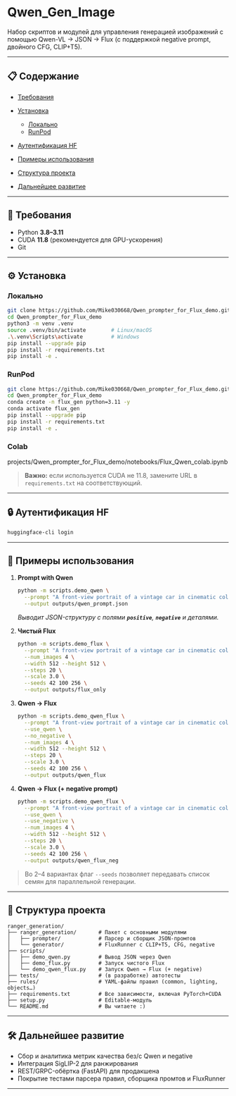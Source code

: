 # Qwen\_Gen\_Image

Набор скриптов и модулей для управления генерацией изображений с помощью Qwen-VL → JSON → Flux (с поддержкой negative prompt, двойного CFG, CLIP+T5).

---

## 📋 Содержание

* [Требования](#-требования)
* [Установка](#-установка)

  * [Локально](#локально)
  * [RunPod](#runpod)
* [Аутентификация HF](#-аутентификация-hf)
* [Примеры использования](#-примеры-использования)
* [Структура проекта](#-структура-проекта)
* [Дальнейшее развитие](#-дальнейшее-развитие)

---

## 🔧 Требования

* Python **3.8–3.11**
* CUDA **11.8** (рекомендуется для GPU-ускорения)
* Git

---

## ⚙️ Установка

### Локально

```bash
git clone https://github.com/Mike030668/Qwen_prompter_for_Flux_demo.git
cd Qwen_prompter_for_Flux_demo
python3 -m venv .venv
source .venv/bin/activate        # Linux/macOS
.\.venv\Scripts\activate         # Windows
pip install --upgrade pip
pip install -r requirements.txt
pip install -e .
```

### RunPod

```bash
git clone https://github.com/Mike030668/Qwen_prompter_for_Flux_demo.git
cd Qwen_prompter_for_Flux_demo
conda create -n flux_gen python=3.11 -y
conda activate flux_gen
pip install --upgrade pip
pip install -r requirements.txt
pip install -e .
```

### Colab

projects/Qwen_prompter_for_Flux_demo/notebooks/Flux_Qwen_colab.ipynb
> **Важно:** если используется CUDA не 11.8, замените URL в `requirements.txt` на соответствующий.

---

## 🔒 Аутентификация HF

```bash
huggingface-cli login
```

---

## 🚀 Примеры использования

1. **Prompt with Qwen**

   ```bash
   python -m scripts.demo_qwen \
     --prompt "A front-view portrait of a vintage car in cinematic color grading during golden hour" \
     --output outputs/qwen_prompt.json
   ```

   *Выводит JSON-структуру с полями ****************`positive`****************, ****************`negative`**************** и деталями.*

2. **Чистый Flux**

   ```bash
   python -m scripts.demo_flux \
     --prompt "A front-view portrait of a vintage car in cinematic color grading during golden hour" \
     --num_images 4 \
     --width 512 --height 512 \
     --steps 20 \
     --scale 3.0 \
     --seeds 42 100 256 \
     --output outputs/flux_only
   ```

3. **Qwen → Flux**

   ```bash
   python -m scripts.demo_qwen_flux \
     --prompt "A front-view portrait of a vintage car in cinematic color grading during golden hou" \
     --use_qwen \
     --no_negative \
     --num_images 4 \
     --width 512 --height 512 \
     --steps 20 \
     --scale 3.0 \
     --seeds 42 100 256 \
     --output outputs/qwen_flux
   ```

4. **Qwen → Flux (+ negative prompt)**

   ```bash
   python -m scripts.demo_qwen_flux \
     --prompt "A front-view portrait of a vintage car in cinematic color grading during golden hou" \
     --use_qwen \
     --use_negative \
     --num_images 4 \
     --width 512 --height 512 \
     --steps 20 \
     --scale 3.0 \
     --seeds 42 100 256 \
     --output outputs/qwen_flux_neg
   ```

> Во 2–4 вариантах флаг `--seeds` позволяет передавать список семян для параллельной генерации.

---

## 📂 Структура проекта

```
ranger_generation/
├── ranger_generation/       # Пакет с основными модулями
│   ├── prompter/            # Парсер и сборщик JSON-промтов
│   └── generator/           # FluxRunner с CLIP+T5, CFG, negative
├── scripts/
│   ├── demo_qwen.py         # Вывод JSON через Qwen
│   ├── demo_flux.py         # Запуск чистого Flux
│   └── demo_qwen_flux.py    # Запуск Qwen → Flux (+ negative)
├── tests/                   # (в разработке) автотесты
├── rules/                   # YAML-файлы правил (common, lighting, objects…)
├── requirements.txt         # Все зависимости, включая PyTorch+CUDA
├── setup.py                 # Editable-модуль
└── README.md                # Вы читаете :)
```

---

## 🛠 Дальнейшее развитие

* Сбор и аналитика метрик качества без/с Qwen и negative
* Интеграция SigLIP-2 для ранжирования
* REST/GRPC-обёртка (FastAPI) для продакшена
* Покрытие тестами парсера правил, сборщика промтов и FluxRunner

---